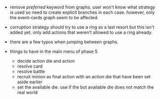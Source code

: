 * remove *preferred* keyword from graphs. user won't know what strategy is used
  so need to create explicit branches in each case. however, only the
  event-cards graph seem to be affected.

* corruption strategy should try to use a ring as a last resort but this isn't
  added yet. only add actions that weren't allowed to use a ring already.

* there are a few typos when jumping between graphs.

* things to have in the main menu of phase 5
	- decide action die and action
	- resolve card
	- resolve battle
	- recruit minion as final action with an action die that have been set aside earlier
	- set the available die. use if the bot available die does not match the real world
